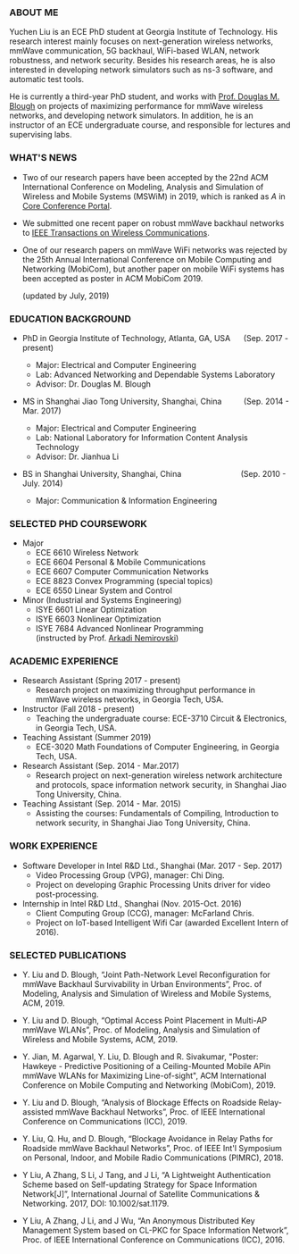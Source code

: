 ### ABOUT ME
Yuchen Liu is an ECE PhD student at Georgia Institute of Technology. His research interest mainly focuses on next-generation wireless networks, mmWave communication, 5G backhaul, WiFi-based WLAN, network robustness, and network security. Besides his research areas, he is also interested in developing network simulators such as ns-3 software, and automatic test tools.

He is currently a third-year PhD student, and works with [Prof. Douglas M. Blough](http://blough.ece.gatech.edu/) on projects of maximizing performance for mmWave wireless networks, and developing network simulators. In addition, he is an instructor of an ECE undergraduate course, and responsible for lectures and supervising labs.

### WHAT'S NEWS
* Two of our research papers have been accepted by the 22nd ACM International Conference on Modeling, Analysis and Simulation of Wireless and Mobile Systems (MSWiM) in 2019, which is ranked as *A* in [Core Conference Portal](http://portal.core.edu.au/conf-ranks/).

* We submitted one recent paper on robust mmWave backhaul networks to [IEEE Transactions on Wireless Communications](https://ieeexplore.ieee.org/xpl/RecentIssue.jsp?punumber=7693).

* One of our research papers on mmWave WiFi networks was rejected by the 25th Annual International Conference on Mobile Computing and Networking (MobiCom), but another paper on mobile WiFi systems has been accepted as poster in ACM MobiCom 2019.  

     (updated by July, 2019)



### EDUCATION BACKGROUND
* PhD in Georgia Institute of Technology, Atlanta, GA, USA &nbsp;&nbsp;&nbsp;&nbsp; (Sep. 2017 - present) 
  * Major: Electrical and Computer Engineering
  * Lab: Advanced Networking and Dependable Systems Laboratory  
  * Advisor: Dr. Douglas M. Blough 

* MS in Shanghai Jiao Tong University, Shanghai, China &nbsp;&nbsp;&nbsp;&nbsp;&nbsp;&nbsp;&nbsp;&nbsp; (Sep. 2014 - Mar. 2017)
  * Major: Electrical and Computer Engineering  
  * Lab: National Laboratory for Information Content Analysis Technology  
  * Advisor: Dr. Jianhua Li

* BS in Shanghai University, Shanghai, China &nbsp;&nbsp;&nbsp;&nbsp;&nbsp;&nbsp;&nbsp;&nbsp;&nbsp;&nbsp;&nbsp;&nbsp;&nbsp;&nbsp;&nbsp;&nbsp;&nbsp;&nbsp;&nbsp;&nbsp;&nbsp;&nbsp;&nbsp;&nbsp;&nbsp; (Sep. 2010 - July. 2014)
  * Major: Communication & Information Engineering

### SELECTED PHD COURSEWORK
* Major
  * ECE 6610 Wireless Network
  * ECE 6604 Personal & Mobile Communications
  * ECE 6607 Computer Communication Networks 
  * ECE 8823 Convex Programming (special topics)
  * ECE 6550 Linear System and Control
* Minor (Industrial and Systems Engineering) 
  * ISYE 6601 Linear Optimization
  * ISYE 6603 Nonlinear Optimization
  * ISYE 7684 Advanced Nonlinear Programming
  <br/>(instructed by Prof. [Arkadi Nemirovski](https://www.isye.gatech.edu/users/arkadi-nemirovski))
  
### ACADEMIC EXPERIENCE
* Research Assistant (Spring 2017 - present)
  * Research project on maximizing throughput performance in mmWave wireless networks, in Georgia Tech, USA.
* Instructor (Fall 2018 - present)
  * Teaching the undergraduate course: ECE-3710 Circuit & Electronics, in Georgia Tech, USA.
* Teaching Assistant (Summer 2019)
  * ECE-3020 Math Foundations of Computer Engineering, in Georgia Tech, USA.
* Research Assistant (Sep. 2014 - Mar.2017)
  * Research project on next-generation wireless network architecture and protocols, space information network security, in Shanghai Jiao Tong University, China.
* Teaching Assistant (Sep. 2014 - Mar. 2015)
  * Assisting the courses: Fundamentals of Compiling, Introduction to network security, in Shanghai Jiao Tong University, China.
  
### WORK EXPERIENCE
* Software Developer in Intel R&D Ltd., Shanghai (Mar. 2017 - Sep. 2017)
  * Video Processing Group (VPG), manager: Chi Ding.
  * Project on developing Graphic Processing Units driver for video post-processing.
* Internship in Intel R&D Ltd., Shanghai (Nov. 2015-Oct. 2016)
  * Client Computing Group (CCG), manager: McFarland Chris.
  * Project on IoT-based Intelligent Wifi Car (awarded Excellent Intern of 2016).
  
### SELECTED PUBLICATIONS
* Y. Liu and D. Blough, “Joint Path-Network Level Reconfiguration for mmWave Backhaul Survivability in Urban Environments”, Proc. of Modeling, Analysis and Simulation of Wireless and Mobile Systems, ACM, 2019.

* Y. Liu and D. Blough, “Optimal Access Point Placement in Multi-AP mmWave WLANs”, Proc. of Modeling, Analysis and Simulation of Wireless and Mobile Systems, ACM, 2019.
* Y. Jian, M. Agarwal, Y. Liu, D. Blough and R. Sivakumar, "Poster: Hawkeye - Predictive Positioning of a Ceiling-Mounted Mobile APin mmWave WLANs for Maximizing Line-of-sight", ACM International Conference on Mobile Computing and Networking (MobiCom), 2019.
* Y. Liu and D. Blough, “Analysis of Blockage Effects on Roadside Relay-assisted mmWave Backhaul Networks”, Proc. of IEEE International Conference on Communications (ICC), 2019.
* Y. Liu, Q. Hu, and D. Blough, “Blockage Avoidance in Relay Paths for Roadside mmWave Backhaul Networks”, Proc. of IEEE Int'l Symposium on Personal, Indoor, and Mobile Radio Communications (PIMRC), 2018.
* Y Liu, A Zhang, S Li, J Tang, and J Li, “A Lightweight Authentication Scheme based on Self-updating Strategy for Space Information Network[J]”, International Journal of Satellite Communications & Networking. 2017, DOI: 10.1002/sat.1179.
* Y Liu, A Zhang, J Li, and J Wu, “An Anonymous Distributed Key Management System based on CL-PKC for Space Information Network”, Proc. of IEEE International Conference on Communications (ICC), 2016.


  


